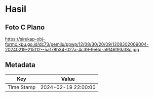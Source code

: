 # Hasil

## Foto C Plano

https://sirekap-obj-formc.kpu.go.id/dc73/pemilu/ppwp/12/08/30/20/09/1208302009004-20240219-215112--5af78b34-027a-4c39-9e6d-a9f46f93a18c.jpg


## Metadata

| Key        | Value               |
| ---------- | ------------------- |
| Time Stamp | 2024-02-19 22:00:00 |




